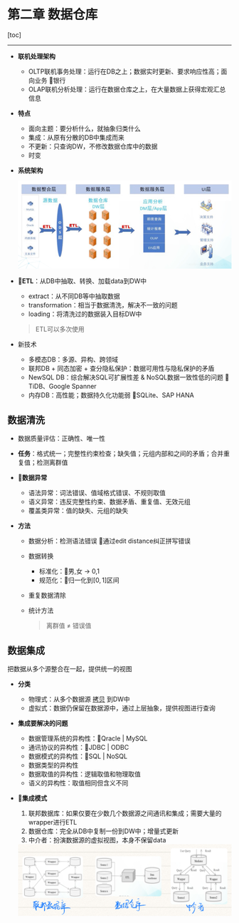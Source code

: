 # 第二章 数据仓库

[toc]

------

- **联机处理架构**

  - OLTP联机事务处理：运行在DB之上；数据实时更新、要求响应性高；面向业务   🌰银行
  - OLAP联机分析处理：运行在数据仓库之上，在大量数据上获得宏观汇总信息

- **特点**

  - 面向主题：要分析什么，就抽象归类什么
  - 集成：从原有分散的DB中集成而来
  - 不更新：只查询DW，不修改数据仓库中的数据
  - 时变

- **系统架构**

  ![image-20210118102452717](../assets/image-20210118102452717.png)

- **🌟ETL**：从DB中抽取、转换、加载data到DW中

  - extract：从不同DB等中抽取数据
  - transformation：相当于数据清洗，解决不一致的问题
  - loading：将清洗过的数据装入目标DW中

  > ETL可以多次使用

- 新技术

  - 多模态DB：多源、异构、跨领域
  - 联邦DB + 同态加密 + 查分隐私保护：数据可用性与隐私保护的矛盾
  - NewSQL DB：综合解决SQL可扩展性差 & NoSQL数据一致性低的问题  🌰TiDB、Google Spanner
  - 内存DB：高性能；数据持久化功能弱  🌰SQLite、SAP HANA



## 数据清洗

- 数据质量评估：正确性、唯一性

- **任务**：格式统一；完整性约束检查；缺失值；元组内部和之间的矛盾；合并重复值；检测离群值

- **🌟数据异常**

  - 语法异常：词法错误、值域格式错误、不规则取值
  - 语义异常：违反完整性约束、数据矛盾、重复值、无效元组
  - 覆盖类异常：值的缺失、元组的缺失

- **方法**

  - 数据分析：检测语法错误  🌰通过edit distance纠正拼写错误

  - 数据转换

    - 标准化：🌰男,女 -> 0,1
    - 规范化：🌰归一化到$[0,1]$区间

  - 重复数据清除

  - 统计方法

    > 离群值 ≠ 错误值



## 数据集成

把数据从多个源整合在一起，提供统一的视图

- **分类**

  - 物理式：从多个数据源 <u>拷贝</u> 到DW中
  - 虚拟式：数据仍保留在数据源中，通过上层抽象，提供视图进行查询

- **集成要解决的问题**

  - 数据管理系统的异构性：🌰Qracle | MySQL
  - 通讯协议的异构性：🌰JDBC | ODBC
  - 数据模式的异构性：🌰SQL | NoSQL
  - 数据类型的异构性
  - 数据取值的异构性：逻辑取值和物理取值
  - 语义的异构性：取值相同但含义不同

- **🌟集成模式**

  1. 联邦数据库：如果仅要在少数几个数据源之间通讯和集成；需要大量的wrapper进行ETL
  2. 数据仓库：完全从DB中复制一份到DW中；增量式更新
  3. 中介者：扮演数据源的虚拟视图，本身不保留data

  <img src="../assets/image-20210118103929352.png" alt="image-20210118103929352" style="zoom:50%;" />
